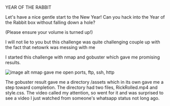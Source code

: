 YEAR OF THE RABBIT

Let's have a nice gentle start to the New Year!
Can you hack into the Year of the Rabbit box without falling down a hole?

(Please ensure your volume is turned up!)

I will not lie to you but this challenge was quite challenging couple up with the fact that netowrk was messing with me

I started this challenge with nmap and gobuster which gave me promising results.

![image alt]()
nmap gave me open ports, ftp, ssh, http

The gobuster result gave me a directory /assets which in its own gave me a step toward completion. The directory had two files, RickRolled.mp4 and style.css. The video called my attention, so went for it and was surprised to see a video I just watched from someone's whatsapp status not long ago.
